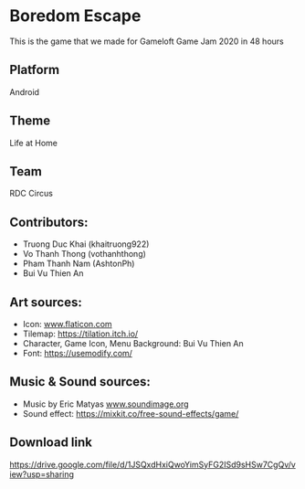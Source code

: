 # Boredom Escape

This is the game that we made for Gameloft Game Jam 2020 in 48 hours

## Platform

Android

## Theme

Life at Home

## Team

RDC Circus

## Contributors:

- Truong Duc Khai (khaitruong922)
- Vo Thanh Thong (vothanhthong)
- Pham Thanh Nam (AshtonPh)
- Bui Vu Thien An

## Art sources:

- Icon: www.flaticon.com
- Tilemap: https://tilation.itch.io/
- Character, Game Icon, Menu Background: Bui Vu Thien An
- Font: https://usemodify.com/

## Music & Sound sources:

- Music by Eric Matyas www.soundimage.org
- Sound effect: https://mixkit.co/free-sound-effects/game/

## Download link 
https://drive.google.com/file/d/1JSQxdHxiQwoYimSyFG2ISd9sHSw7CgQv/view?usp=sharing

